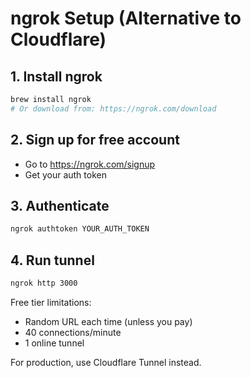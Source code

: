# ngrok Setup (Alternative to Cloudflare)

## 1. Install ngrok
```bash
brew install ngrok
# Or download from: https://ngrok.com/download
```

## 2. Sign up for free account
- Go to https://ngrok.com/signup
- Get your auth token

## 3. Authenticate
```bash
ngrok authtoken YOUR_AUTH_TOKEN
```

## 4. Run tunnel
```bash
ngrok http 3000
```

Free tier limitations:
- Random URL each time (unless you pay)
- 40 connections/minute
- 1 online tunnel

For production, use Cloudflare Tunnel instead.
